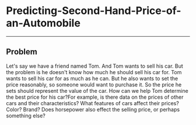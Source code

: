 # Predicting-Second-Hand-Price-of-an-Automobile

---
## Problem

Let's say we have a friend named Tom. And Tom wants to sell his car. But the problem is he doesn't know how much he should sell his car for. Tom wants to sell his car for as much as he can. But he also wants to set the price reasonably, so someone would want to purchase it. So the price he sets should represent the value of the car. How can we help Tom determine the best price for his car?For example, is there data on the prices of other cars and their characteristics? What features of cars affect their prices? Color? Brand? Does horsepower also effect the selling price, or perhaps something else?
